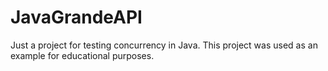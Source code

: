 # JavaGrandeAPI
Just a project for testing concurrency in Java.
This project was used as an example for educational purposes.
